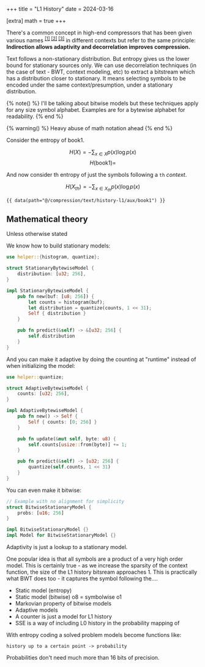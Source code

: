 +++
title = "L1 History"
date = 2024-03-16

[extra]
math = true
+++

There's a common concept in high-end compressors that has been given various
names <sup>[\[1\]][1] [\[2\]][2] [\[3\]][3]</sup> in different contexts but
refer to the same principle:  
**Indirection allows adaptivity and decorrelation improves compression.**

Text follows a non-stationary distribution. But entropy gives us the lower bound
for stationary sources only. We can use decorrelation techniques (in the case of
text - BWT, context modeling, etc) to extract a bitstream which has a
distribution closer to stationary. It means selecting symbols to be encoded
under the same context/presumption, under a stationary distribution.

{% note() %}
I'll be talking about bitwise models but these techniques apply for any
size symbol alphabet. Examples are for a bytewise alphabet for readability.
{% end %}

{% warning() %}
Heavy abuse of math notation ahead
{% end %}

Consider the entropy of book1.

$$
H(X) = - \sum_{x \in X}{p(x) \log p(x)}
$$
$$
H(\text{book1}) = 
$$

And now consider th entropy of just the symbols following a `th` _context_.

$$
H(X_{th}) = - \sum_{x \in X_{th}}{p(x) \log p(x)}
$$


```
{{ data(path="@/compression/text/history-l1/aux/book1") }}
```

## Mathematical theory

Unless otherwise stated

We know how to build stationary models:

```rust
use helper::{histogram, quantize};

struct StationaryBytewiseModel {
    distribution: [u32; 256],
}

impl StationaryBytewiseModel {
    pub fn new(buf: [u8; 256]) {
        let counts = histogram(buf);
        let distribution = quantize(counts, 1 << 31);
        Self { distribution }
    }

    pub fn predict(&self) -> &[u32; 256] {
        self.distribution
    }
}
```

And you can make it adaptive by doing the counting at "runtime" instead of when
initializing the model:

```rust
use helper::quantize;

struct AdaptiveBytewiseModel {
    counts: [u32; 256],
}

impl AdaptiveBytewiseModel {
    pub fn new() -> Self {
        Self { counts: [0; 256] }
    }

    pub fn update(&mut self, byte: u8) {
        self.counts[usize::from(byte)] += 1;
    }

    pub fn predict(&self) -> [u32; 256] {
        quantize(self.counts, 1 << 31)
    }
}
```

You can even make it bitwise:

```rust
// Example with no alignment for simplicity
struct BitwiseStationaryModel {
    probs: [u16; 256]
}

impl BitwiseStationaryModel {}
impl Model for BitwiseStationaryModel {}
```

</details>

Adaptivity is just a lookup to a stationary model.

One popular idea is that all symbols are a product of a very high order model.
This is certainly true - as we increase the sparsity of the context function,
the size of the L1 history bitsream approaches 1. This is practically what BWT
does too - it captures the symbol following the....

- Static model (entropy)
- Static model (bitwise) o8 = symbolwise o1
- Markovian property of bitwise models
- Adaptive models
- A counter is just a model for L1 history
- SSE is a way of including L0 history in the probability mapping of 

With entropy coding a solved problem models become functions like:
```
history up to a certain point -> probability
```

Probabilities don't need much more than 16 bits of precision.

[1]: https://mattmahoney.net/dc/dce.html#Section_413 "Indirect Models"
[2]: https://mattmahoney.net/dc/dce.html#Section_433 "SSE - Secondary Symbol Estimation"
[3]: https://mattmahoney.net/dc/dce.html#Section_434 "ISSE - Indirect SSE"
